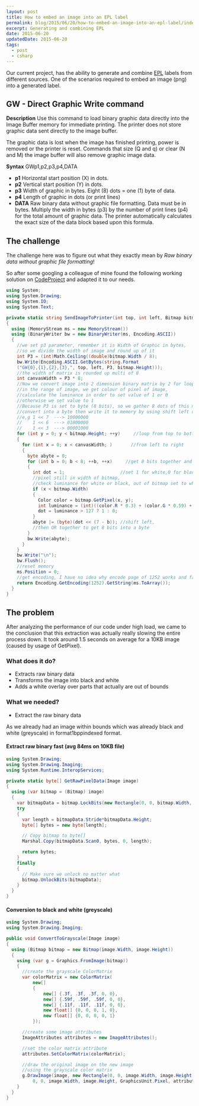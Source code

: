 ```yaml
---
layout: post
title: How to embed an image into an EPL label
permalink: blog/2015/06/20/how-to-embed-an-image-into-an-epl-label/index.html
excerpt: Generating and combining EPL
date: 2015-06-20
updatedDate: 2015-06-20
tags:
  - post
  - csharp
---
```


Our current project, has the ability to generate and combine [EPL](https://en.wikipedia.org/wiki/Eltron_Programming_Language) labels from different sources. One of the scenarios required to embed an image (png) into a generated label.

## GW - Direct Graphic Write command

**Description** Use this command to load binary graphic data directly into the Image Buffer memory for immediate printing. The printer does not store graphic data sent directly to the image buffer.

The graphic data is lost when the image has finished printing, power is removed or the printer is reset. Commands that size (Q and q) or clear (N and M) the image buffer will also remove graphic image data.

**Syntax** GWp1,p2,p3,p4,DATA

- **p1** Horizontal start position (X) in dots.
- **p2** Vertical start position (Y) in dots.
- **p3** Width of graphic in bytes. Eight (8) dots = one (1) byte of data.
- **p4** Length of graphic in dots (or print lines)
- **DATA** Raw binary data without graphic file formatting. Data must be in bytes. Multiply the width in bytes (p3) by the number of print lines (p4) for the total amount of graphic data. The printer automatically calculates the exact size of the data block based upon this formula.

## The challenge

The challenge here was to figure out what they exactly mean by _Raw binary data without graphic file formatting_!

So after some googling a colleague of mine found the following working solution on [CodeProject](http://www.codeproject.com/Tips/667062/Print-Image-to-Zebra-Printer-using-EPL-Language) and adapted it to our needs.

```csharp
using System;
using System.Drawing;
using System.IO;
using System.Text;

private static string SendImageToPrinter(int top, int left, Bitmap bitmap)
{
  using (MemoryStream ms = new MemoryStream())
  using (BinaryWriter bw = new BinaryWriter(ms, Encoding.ASCII))
  {
    //we set p3 parameter, remember it is Width of Graphic in bytes,
    //so we divide the width of image and round up of it
    int P3 = (int)Math.Ceiling((double)bitmap.Width / 8);
    bw.Write(Encoding.ASCII.GetBytes(string.Format
    ("GW{0},{1},{2},{3},", top, left, P3, bitmap.Height)));
    //the width of matrix is rounded up multi of 8
    int canvasWidth = P3 * 8;
    //Now we convert image into 2 dimension binary matrix by 2 for loops below,
    //in the range of image, we get colour of pixel of image,
    //calculate the luminance in order to set value of 1 or 0
    //otherwise we set value to 1
    //Because P3 is set to byte (8 bits), so we gather 8 dots of this matrix,
    //convert into a byte then write it to memory by using shift left operator <<
    //e,g 1 << 7  ---> 10000000
    //    1 << 6  ---> 01000000
    //    1 << 3  ---> 00001000
    for (int y = 0; y < bitmap.Height; ++y)     //loop from top to bottom
    {
      for (int x = 0; x < canvasWidth; )       //from left to right
      {
        byte abyte = 0;
        for (int b = 0; b < 8; ++b, ++x)     //get 8 bits together and write to memory
        {
          int dot = 1;                     //set 1 for white,0 for black
          //pixel still in width of bitmap,
          //check luminance for white or black, out of bitmap set to white
          if (x < bitmap.Width)
          {
            Color color = bitmap.GetPixel(x, y);
            int luminance = (int)((color.R * 0.3) + (color.G * 0.59) + (color.B * 0.11));
            dot = luminance > 127 ? 1 : 0;
          }
          abyte |= (byte)(dot << (7 - b)); //shift left,
          //then OR together to get 8 bits into a byte
        }
        bw.Write(abyte);
      }
    }
    bw.Write("\n");
    bw.Flush();
    //reset memory
    ms.Position = 0;
    //get encoding, I have no idea why encode page of 1252 works and fails for others
    return Encoding.GetEncoding(1252).GetString(ms.ToArray());
  }
}
```

## The problem

After analyzing the performance of our code under high load, we came to the conclusion that this extraction was actually really slowing the entire process down. It took around 1.5 seconds on average for a 10KB image (caused by usage of GetPixel).

### What does it do?

- Extracts raw binary data
- Transforms the image into black and white
- Adds a white overlay over parts that actually are out of bounds

### What we needed?

- Extract the raw binary data

As we already had an image within bounds which was already black and white (greyscale) in format1bppindexed format.

#### Extract raw binary fast (avg 84ms on 10KB file)

```csharp
using System.Drawing;
using System.Drawing.Imaging;
using System.Runtime.InteropServices;

private static byte[] GetRawPixelData(Image image)
{
  using (var bitmap = (Bitmap) image)
  {
    var bitmapData = bitmap.LockBits(new Rectangle(0, 0, bitmap.Width, bitmap.Height), ImageLockMode.ReadOnly, PixelFormat.Format1bppIndexed);
    try
    {
      var length = bitmapData.Stride*bitmapData.Height;
      byte[] bytes = new byte[length];

      // Copy bitmap to byte[]
      Marshal.Copy(bitmapData.Scan0, bytes, 0, length);

      return bytes;
    }
    finally
    {
      // Make sure we unlock no matter what
      bitmap.UnlockBits(bitmapData);
    }
  }
}
```

#### Conversion to black and white (greyscale)

```csharp
using System.Drawing;
using System.Drawing.Imaging;

public void ConvertToGrayscale(Image image)
{
  using (Bitmap bitmap = new Bitmap(image.Width, image.Height))
  {
    using (var g = Graphics.FromImage(bitmap))
    {
      //create the grayscale ColorMatrix
      var colorMatrix = new ColorMatrix(
          new[]
          {
              new[] {.3f, .3f, .3f, 0, 0},
              new[] {.59f, .59f, .59f, 0, 0},
              new[] {.11f, .11f, .11f, 0, 0},
              new float[] {0, 0, 0, 1, 0},
              new float[] {0, 0, 0, 0, 1}
          });

      //create some image attributes
      ImageAttributes attributes = new ImageAttributes();

      //set the color matrix attribute
      attributes.SetColorMatrix(colorMatrix);

      //draw the original image on the new image
      //using the grayscale color matrix
      g.DrawImage(image, new Rectangle(0, 0, image.Width, image.Height),
          0, 0, image.Width, image.Height, GraphicsUnit.Pixel, attributes);
    }
  }
}
```

